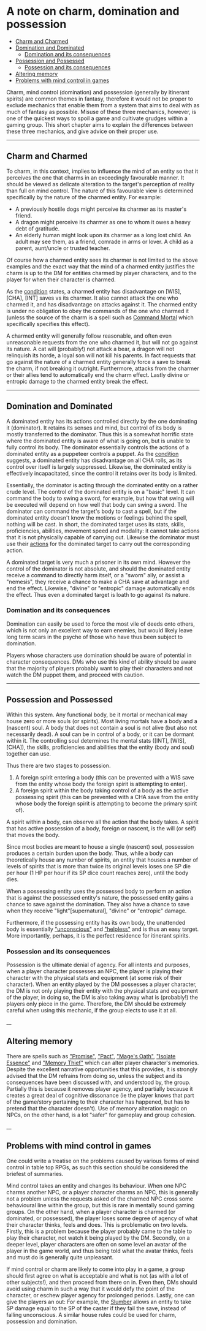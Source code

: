 # A note on charm, domination and possession

- [Charm and Charmed](#charm-and-charmed)
- [Domination and Dominated](#domination-and-dominated)
  - [Domination and its consequences](#domination-and-its-consequences)
- [Possession and Possessed](#possession-and-possessed)
  - [Possession and its consequences](#possession-and-its-consequences)
- [Altering memory ](#altering-memory)
- [Problems with mind control in games](#problems-with-mind-control-in-games)

Charm, mind control (domination) and possession (generally by itinerant spirits) are common themes in fantasy, therefore it would not be proper to exclude mechanics that enable them from a system that aims to deal with as much of fantasy as possible. Misuse of these three mechanics, however, is one of the quickest ways to spoil a game and cultivate grudges within a gaming group. This short chapter aims to explain the differences between these three mechanics, and give advice on their proper use.

___
## Charm and Charmed
To charm, in this context, implies to influence the mind of an entity so that it perceives the one that charms in an exceedingly favourable manner. It should be viewed as delicate alteration to the target's perception of reality than full on mind control. The nature of this favourable view is determined specifically by the nature of the charmed entity. For example:
- A previously hostile dogs might perceive its charmer as its master's friend.
- A dragon might perceive its charmer as one to whom it owes a heavy debt of gratitude.
- An elderly human might look upon its charmer as a long lost child. An adult may see them, as a friend, comrade in arms or lover. A child as a parent, aunt/uncle or trusted teacher.

Of course how a charmed entity sees its charmer is not limited to the above examples and the exact way that the mind of a charmed entity justifies the charm is up to the DM for entities charmed by player characters, and to the player for when their character is charmed.

As the [condition](10-conditions-types.md#charmed) states, a charmed entity has disadvantage on [WIS], [CHA], [INT] saves vs its charmer. It also cannot attack the one who charmed it, and has disadvantage on attacks against it. The charmed entity is under no obligation to obey the commands of the one who charmed it (unless the source of the charm is a spell such as [Command Mortal](08-spell-list.md#command-mortal) which specifically specifies this effect).

A charmed entity will generally follow reasonable, and often even unreasonable requests from the one who charmed it, but will not go against its nature. A cat will (probably!) not attack a bear, a dragon will not relinquish its horde, a loyal son will not kill his parents. In fact requests that go against the nature of a charmed entity generally force a save to break the charm, if not breaking it outright. Furthermore, attacks from the charmer or their allies tend to automatically end the charm effect. Lastly divine or entropic damage to the charmed entity break the effect.

___
## Domination and Dominated
A dominated entity has its actions controlled directly by the one dominating it (dominator). It retains its senses and mind, but control of its body is mostly transferred to the dominator. Thus this is a somewhat horrific state where the dominated entity is aware of what is going on, but is unable to fully control its body. The dominator essentially controls the actions of a dominated entity as a puppeteer controls a puppet. As the [condition](10-conditions-types.md#dominated) suggests, a dominated entity has disadvantage on all CHA rolls, as its control over itself is largely suppressed. Likewise, the dominated entity is effectively incapacitated, since the control it retains over its body is limited.

Essentially, the dominator is acting through the dominated entity on a rather crude level. The control of the dominated entity is on a "basic" level. It can command the body to swing a sword, for example, but how that swing will be executed will depend on how well that body can swing a sword. The dominator can command the target's body to cast a spell, but if the dominated entity doesn't know the motions or feelings behind the spell, nothing will be cast. In short, the dominated target uses its stats, skills, proficiencies, abilities, movement speed and modality: it cannot take actions that it is not physically capable of carrying out. Likewise the dominator must use their [actions](04-combat.md#actions-in-combat) for the dominated target to carry out the corresponding action.

A dominated target is very much a prisoner in its own mind. However the control of the dominator is not absolute, and should the dominated entity receive a command to directly harm itself, or a "sworn" ally, or assist a "nemesis", they receive a chance to make a CHA save at advantage and end the effect. Likewise, "divine" or "entropic" damage automatically ends the effect. Thus even a dominated target is loath to go against its nature.

### Domination and its consequences
Domination can easily be used to force the most vile of deeds onto others, which is not only an excellent way to earn enemies, but would likely leave long term scars in the psyche of those who have thus been subject to domination.

Players whose characters use domination should be aware of potential in character consequences. DMs who use this kind of ability should be aware that the majority of players probably want to play their characters and not watch the DM puppet them, and proceed with caution.

___
## Possession and Possessed
Within this system. Any functional body, be it mortal or mechanical may house zero or more souls (or spirits). Most living mortals have a body and a (nascent) soul. A body that does not contain a soul is not alive (but also not necessarily dead). A soul can be in control of a body, or it can be dormant within it. The controlling soul determines the mental stats ([INT], [WIS],[CHA]), the skills, proficiencies and abilities that the entity (body and soul) together can use.

Thus there are two stages to possession.
1. A foreign spirit entering a body (this can be prevented with a WIS save from the entity whose body the foreign spirit is attempting to enter).
2. A foreign spirit within the body taking control of a body as the active possessing spirit (this can be prevented with a CHA save from the entity whose body the foreign spirit is attempting to become the primary spirit of).

A spirit within a body, can observe all the action that the body takes. A spirit that has active possession of a body, foreign or nascent, is the will (or self) that moves the body.

Since most bodies are meant to house a single (nascent) soul, possession produces a certain burden upon the body. Thus, while a body can theoretically house any number of spirits, an entity that houses a number of levels of spirits that is more than twice its original levels loses one SP die per hour (1 HP per hour if its SP dice count reaches zero), until the body dies.

When a possessing entity uses the possessed body to perform an action that is against the possessed entity's nature, the possessed entity gains a chance to save against the domination. They also have a chance to save when they receive "light"[supernatural], "divine" or "entropic" damage.

Furthermore, if the possessing entity has its own body, the unattended body is essentially ["unconscious"](10-conditions-types.md#unconscious) and ["helpless"](10-conditions-types.md#helpless) and is thus an easy target. More importantly, perhaps, it is the perfect residence for itinerant spirits.

### Possession and its consequences
Possession is the ultimate denial of agency. For all intents and purposes, when a player character possesses an NPC, the player is playing their character with the physical stats and equipment (at some risk of their character). When an entity played by the DM possesses a player character, the DM is not only playing their entity with the physical stats and equipment of the player, in doing so, the DM is also taking away what is (probably!) the players only piece in the game. Therefore, the DM should be extremely careful when using this mechanic, if the group elects to use it at all. 

__
## Altering memory
There are spells such as ["Promise"](08-spell-list.md#promise), ["Pact"](08-spell-list.md#pact), ["Mage's Oath"](08-spell-list.md#mages-oath), ["Isolate Essence"](08-spell-list.md#isolate-essence) and ["Memory Thief"](08-spell-list.md#memory-thief) which can alter player character's memories. Despite the excellent narrative opportunities that this provides, it is strongly advised that the DM refrains from doing so, unless the subject and its consequences have been discussed with, and understood by, the group. Partially this is because it removes player agency, and partially because it creates a great deal of cognitive dissonance (ie the player knows that part of the game/story pertaining to their character has happened, but has to pretend that the character doesn't). Use of memory alteration magic on NPCs, on the other hand, is a lot "safer" for gameplay and group cohesion.

__
## Problems with mind control in games
One could write a treatise on the problems caused by various forms of mind control in table top RPGs, as such this section should be considered the briefest of summaries.

Mind control takes an entity and changes its behaviour. When one NPC charms another NPC, or a player character charms an NPC, this is generally not a problem unless the requests asked of the charmed NPC cross some behavioural line within the group, but this is rare in mentally sound gaming groups. On the other hand, when a player character is charmed (or dominated, or possessed), the player loses some degree of agency of what their character thinks, feels and does. This is problematic on two levels. Firstly, this is a problem because the player probably came to the table to play their character, not watch it being played by the DM. Secondly, on a deeper level, player characters are often on some level an avatar of the player in the game world, and thus being told what the avatar thinks, feels and must do is generally quite unpleasant.

If mind control or charm are likely to come into play in a game, a group should first agree on what is acceptable and what is not (as with a lot of other subjects!), and then proceed from there on in. Even then, DMs should avoid using charm in such a way that it would defy the point of the character, or eschew player agency for prolonged periods. Lastly, one can give the players an out: For example, the [Slumber](08-spell-list.md#slumber) allows an entity to take SP damage equal to the SP of the caster if they fail the save, instead of falling unconscious. A similar house rules could be used for charm, possession and domination.


